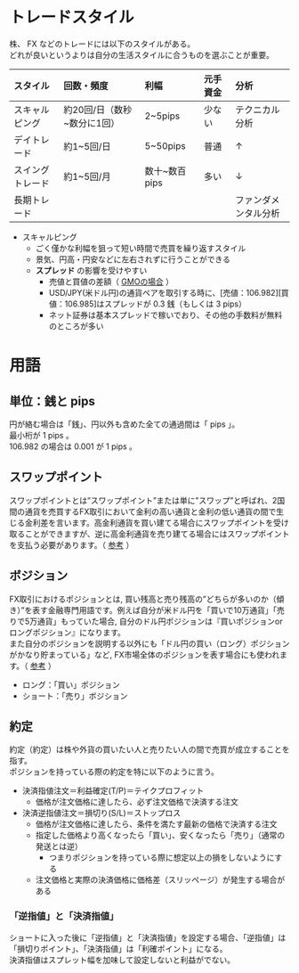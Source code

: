 # トレードスタイル

株、 FX などのトレードには以下のスタイルがある。  
どれが良いというよりは自分の生活スタイルに合うものを選ぶことが重要。

|スタイル|回数・頻度|利幅|元手資金|分析|
|:---|:---|:---|:---|:---|
|スキャルピング|約20回/日（数秒~数分に1回）|2~5pips|少ない|テクニカル分析|
|デイトレード|約1~5回/日|5~50pips|普通|↑|
|スイングトレード|約1~5回/月|数十~数百pips|多い|↓|
|長期トレード||||ファンダメンタル分析|

- スキャルピング
  - ごく僅かな利幅を狙って短い時間で売買を繰り返すスタイル
  - 景気、円高・円安などに左右されずに行うことができる
  - **スプレッド** の影響を受けやすい
    - 売値と買値の差額（ [GMOの場合](https://www.click-sec.com/sp/products/fx/commission-list.html) ）
    - USD/JPY(米ドル円)の通貨ペアを取引する時に、[売値：106.982][買値：106.985]はスプレッドが 0.3 銭（もしくは 3 pips）
    - ネット証券は基本スプレッドで稼いでおり、その他の手数料が無料のところが多い

# 用語

## 単位：銭と pips

円が絡む場合は「銭」、円以外も含めた全ての通過間は「 pips 」。  
最小桁が 1 pips 。  
106.982 の場合は 0.001 が 1 pips 。

## スワップポイント

スワップポイントとは”スワップポイント”または単に”スワップ”と呼ばれ、2国間の通貨を売買するFX取引において金利の高い通貨と金利の低い通貨の間で生じる金利差を言います。高金利通貨を買い建てる場合にスワップポイントを受け取ることができますが、逆に高金利通貨を売り建てる場合にはスワップポイントを支払う必要があります。（ [参考](https://xn--fx-fk1eu00k.tokyo/what-is-interest-rate-swap/) ）

## ボジション

FX取引におけるポジションとは, 買い残高と売り残高の”どちらが多いのか（傾き）”を表す金融専門用語です。例えば自分が米ドル円を「買いで10万通貨」「売りで5万通貨」もっていた場合, 自分のドル円ポジションは『買いポジションorロングポジション』になります。  
また自分のポジションを説明する以外にも「ドル円の買い（ロング）ポジションがかなり貯まっている」など, FX市場全体のポジションを表す場合にも使われます。（ [参考](https://xn--fx-fk1eu00k.tokyo/what-is-position/) ）

- ロング：「買い」ポジション
- ショート：「売り」ボジション

## 約定

約定（約定）は株や外貨の買いたい人と売りたい人の間で売買が成立することを指す。  
ポジションを持っている際の約定を特に以下のように言う。

- 決済指値注文＝利益確定(T/P)＝テイクプロフィット
  - 価格が注文価格に達したら、必ず注文価格で決済する注文
- 決済逆指値注文＝損切り(S/L)＝ストップロス
  - 価格が注文価格に達したら、条件を満たす最新の価格で決済する注文
  - 指定した価格より高くなったら「買い」、安くなったら「売り」（通常の発送とは逆）
    - つまりポジションを持っている際に想定以上の損をしないようにする
  - 注文価格と実際の決済価格に価格差（スリッページ）が発生する場合がある

### 「逆指値」と「決済指値」

ショートに入った後に「逆指値」と「決済指値」を設定する場合、「逆指値」は「損切りポイント」、「決済指値」は「利確ポイント」になる。  
決済指値はスプレット幅を加味して設定しないと利益がでない。